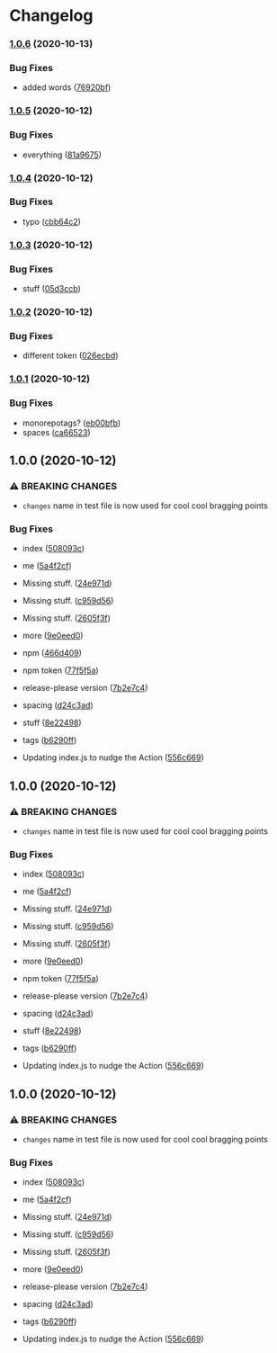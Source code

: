 # Changelog

### [1.0.6](https://www.github.com/dxos/release-playground/compare/v1.0.5...v1.0.6) (2020-10-13)


### Bug Fixes

* added words ([76920bf](https://www.github.com/dxos/release-playground/commit/76920bffdc2bb3b0adf9562a8bd421e59f32ecda))

### [1.0.5](https://www.github.com/dxos/release-playground/compare/v1.0.4...v1.0.5) (2020-10-12)


### Bug Fixes

* everything ([81a9675](https://www.github.com/dxos/release-playground/commit/81a967596781ed95a016ee0ae6cf05ac11a1092b))

### [1.0.4](https://www.github.com/dxos/release-playground/compare/v1.0.3...v1.0.4) (2020-10-12)


### Bug Fixes

* typo ([cbb64c2](https://www.github.com/dxos/release-playground/commit/cbb64c23bd09c7c0a70f8054279e097aeb1eaf58))

### [1.0.3](https://www.github.com/dxos/release-playground/compare/v1.0.2...v1.0.3) (2020-10-12)


### Bug Fixes

* stuff ([05d3ccb](https://www.github.com/dxos/release-playground/commit/05d3ccbb9bb4b1868f6c9e10f79fce72f79a3ada))

### [1.0.2](https://www.github.com/dxos/release-playground/compare/v1.0.1...v1.0.2) (2020-10-12)


### Bug Fixes

* different token ([026ecbd](https://www.github.com/dxos/release-playground/commit/026ecbd8dd63e182bf4bca59e993e13a32a3df20))

### [1.0.1](https://www.github.com/dxos/release-playground/compare/v1.0.0...v1.0.1) (2020-10-12)


### Bug Fixes

* monorepotags? ([eb00bfb](https://www.github.com/dxos/release-playground/commit/eb00bfbc6e5b28ced754026043f25535d15d34c1))
* spaces ([ca66523](https://www.github.com/dxos/release-playground/commit/ca66523a52d53137683bf1aaacd6febf40841030))

## 1.0.0 (2020-10-12)


### ⚠ BREAKING CHANGES

* `changes` name in test file is now used for cool cool bragging points

### Bug Fixes

* index ([508093c](https://www.github.com/dxos/release-playground/commit/508093c17e9d200bead4d0a5f1f9659f7c4c009c))
* me ([5a4f2cf](https://www.github.com/dxos/release-playground/commit/5a4f2cfc490f7379c22530489817c2e755575ecd))
* Missing stuff. ([24e971d](https://www.github.com/dxos/release-playground/commit/24e971dff9d515c29ddfd975b1a8a11d8d38a68e))
* Missing stuff. ([c959d56](https://www.github.com/dxos/release-playground/commit/c959d56b62399a6dd90e8efe7dcfc9df31226b3f))
* Missing stuff. ([2605f3f](https://www.github.com/dxos/release-playground/commit/2605f3fbe1c50e738a3fbd1216cd3e7144bd838e))
* more ([9e0eed0](https://www.github.com/dxos/release-playground/commit/9e0eed0eb448f5db8830877dea7e07238ffcd83d))
* npm ([466d409](https://www.github.com/dxos/release-playground/commit/466d4096b226c1a33faa1b686758a04c111ced48))
* npm token ([77f5f5a](https://www.github.com/dxos/release-playground/commit/77f5f5ae131794ada1896969081eccd2e172f942))
* release-please version ([7b2e7c4](https://www.github.com/dxos/release-playground/commit/7b2e7c434b1ec97cdaeaba1f48274651cb58b97e))
* spacing ([d24c3ad](https://www.github.com/dxos/release-playground/commit/d24c3adfe05364d1c1e254e11ffdd81552bf85b6))
* stuff ([8e22498](https://www.github.com/dxos/release-playground/commit/8e22498c9941309a86aea09e11c2205e42b8b7b6))
* tags ([b6290ff](https://www.github.com/dxos/release-playground/commit/b6290ff8313df80fcac7b9bfdab6a48316dd54cd))


* Updating index.js to nudge the Action ([556c669](https://www.github.com/dxos/release-playground/commit/556c6695eefef1ba787d2852d42f23c19f0a1b01))

## 1.0.0 (2020-10-12)


### ⚠ BREAKING CHANGES

* `changes` name in test file is now used for cool cool bragging points

### Bug Fixes

* index ([508093c](https://www.github.com/dxos/release-playground/commit/508093c17e9d200bead4d0a5f1f9659f7c4c009c))
* me ([5a4f2cf](https://www.github.com/dxos/release-playground/commit/5a4f2cfc490f7379c22530489817c2e755575ecd))
* Missing stuff. ([24e971d](https://www.github.com/dxos/release-playground/commit/24e971dff9d515c29ddfd975b1a8a11d8d38a68e))
* Missing stuff. ([c959d56](https://www.github.com/dxos/release-playground/commit/c959d56b62399a6dd90e8efe7dcfc9df31226b3f))
* Missing stuff. ([2605f3f](https://www.github.com/dxos/release-playground/commit/2605f3fbe1c50e738a3fbd1216cd3e7144bd838e))
* more ([9e0eed0](https://www.github.com/dxos/release-playground/commit/9e0eed0eb448f5db8830877dea7e07238ffcd83d))
* npm token ([77f5f5a](https://www.github.com/dxos/release-playground/commit/77f5f5ae131794ada1896969081eccd2e172f942))
* release-please version ([7b2e7c4](https://www.github.com/dxos/release-playground/commit/7b2e7c434b1ec97cdaeaba1f48274651cb58b97e))
* spacing ([d24c3ad](https://www.github.com/dxos/release-playground/commit/d24c3adfe05364d1c1e254e11ffdd81552bf85b6))
* stuff ([8e22498](https://www.github.com/dxos/release-playground/commit/8e22498c9941309a86aea09e11c2205e42b8b7b6))
* tags ([b6290ff](https://www.github.com/dxos/release-playground/commit/b6290ff8313df80fcac7b9bfdab6a48316dd54cd))


* Updating index.js to nudge the Action ([556c669](https://www.github.com/dxos/release-playground/commit/556c6695eefef1ba787d2852d42f23c19f0a1b01))

## 1.0.0 (2020-10-12)


### ⚠ BREAKING CHANGES

* `changes` name in test file is now used for cool cool bragging points

### Bug Fixes

* index ([508093c](https://www.github.com/dxos/release-playground/commit/508093c17e9d200bead4d0a5f1f9659f7c4c009c))
* me ([5a4f2cf](https://www.github.com/dxos/release-playground/commit/5a4f2cfc490f7379c22530489817c2e755575ecd))
* Missing stuff. ([24e971d](https://www.github.com/dxos/release-playground/commit/24e971dff9d515c29ddfd975b1a8a11d8d38a68e))
* Missing stuff. ([c959d56](https://www.github.com/dxos/release-playground/commit/c959d56b62399a6dd90e8efe7dcfc9df31226b3f))
* Missing stuff. ([2605f3f](https://www.github.com/dxos/release-playground/commit/2605f3fbe1c50e738a3fbd1216cd3e7144bd838e))
* more ([9e0eed0](https://www.github.com/dxos/release-playground/commit/9e0eed0eb448f5db8830877dea7e07238ffcd83d))
* release-please version ([7b2e7c4](https://www.github.com/dxos/release-playground/commit/7b2e7c434b1ec97cdaeaba1f48274651cb58b97e))
* spacing ([d24c3ad](https://www.github.com/dxos/release-playground/commit/d24c3adfe05364d1c1e254e11ffdd81552bf85b6))
* tags ([b6290ff](https://www.github.com/dxos/release-playground/commit/b6290ff8313df80fcac7b9bfdab6a48316dd54cd))


* Updating index.js to nudge the Action ([556c669](https://www.github.com/dxos/release-playground/commit/556c6695eefef1ba787d2852d42f23c19f0a1b01))
